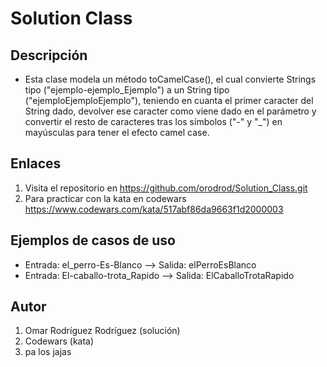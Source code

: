 Solution Class
===

## Descripción
- Esta clase modela un método toCamelCase(), el cual convierte Strings tipo ("ejemplo-ejemplo_Ejemplo") a un String tipo ("ejemploEjemploEjemplo"), teniendo en cuanta el primer caracter del String dado, devolver ese caracter como viene dado en el parámetro y convertir el resto de caracteres tras los símbolos ("-" y "_") en mayúsculas para tener el efecto camel case.



## Enlaces

1. Visita el repositorio en https://github.com/orodrod/Solution_Class.git
2. Para practicar con la kata en codewars https://www.codewars.com/kata/517abf86da9663f1d2000003

## Ejemplos de casos de uso

- Entrada: el_perro-Es-Blanco    --> Salida: elPerroEsBlanco
- Entrada: El-caballo-trota_Rapido  --> Salida: ElCaballoTrotaRapido

## Autor

1. Omar Rodríguez Rodríguez (solución)
2. Codewars (kata)
3. pa los jajas